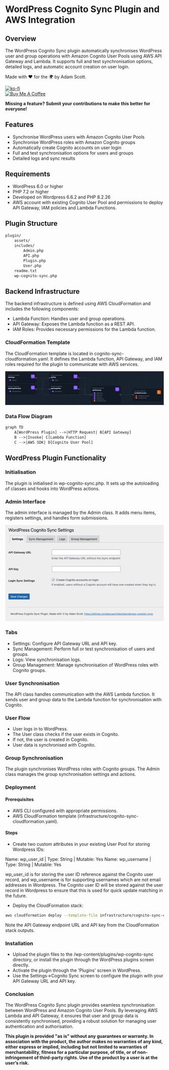 # WordPress Cognito Sync Plugin and AWS Integration
## Overview

The WordPress Cognito Sync plugin automatically synchronises WordPress user and group operations with Amazon Cognito User Pools using AWS API Gateway and Lambda. It supports full and test synchronisation options, detailed logs, and automatic account creation on user login.

Made with :heart: for the :earth_africa: by Adam Scott.

[![ko-fi](https://ko-fi.com/img/githubbutton_sm.svg)](https://ko-fi.com/E1E3E8UBL)
<br/><a href="https://www.buymeacoffee.com/ascoarchitect" target="_blank"><img src="https://cdn.buymeacoffee.com/buttons/v2/default-yellow.png" alt="Buy Me A Coffee" style="height: 60px !important;width: 217px !important;" ></a>

**Missing a feature? Submit your contributions to make this better for everyone!**

## Features

* Synchronise WordPress users with Amazon Cognito User Pools
* Synchronise WordPress roles with Amazon Cognito groups
* Automatically create Cognito accounts on user login
* Full and test synchronisation options for users and groups
* Detailed logs and sync results

## Requirements

* WordPress 6.0 or higher
* PHP 7.2 or higher
* Developed on Wordpress 6.6.2 and PHP 8.2.26
* AWS account with existing Cognito User Pool and permissions to deploy API Gateway, IAM policies and Lambda Functions.

## Plugin Structure
```text
plugin/
    assets/
    includes/
        Admin.php
        API.php
        Plugin.php
        User.php
    readme.txt
    wp-cognito-sync.php
```

## Backend Infrastructure

The backend infrastructure is defined using AWS CloudFormation and includes the following components:

* Lambda Function: Handles user and group operations.
* API Gateway: Exposes the Lambda function as a REST API.
* IAM Roles: Provides necessary permissions for the Lambda function.

### CloudFormation Template

The CloudFormation template is located in cognito-sync-cloudformation.yaml. It defines the Lambda function, API Gateway, and IAM roles required for the plugin to communicate with AWS services.

![AWS Architecture](aws-architecture.png)

### Data Flow Diagram
```mermaid
graph TD
    A[WordPress Plugin] -->|HTTP Request| B[API Gateway]
    B -->|Invoke| C[Lambda Function]
    C -->|AWS SDK| D[Cognito User Pool]
```

## WordPress Plugin Functionality
### Initialisation
The plugin is initialised in wp-cognito-sync.php. It sets up the autoloading of classes and hooks into WordPress actions.

### Admin Interface
The admin interface is managed by the Admin class. It adds menu items, registers settings, and handles form submissions.

![Settings Page](settings.png)

### Tabs

* Settings: Configure API Gateway URL and API key.
* Sync Management: Perform full or test synchronisation of users and groups.
* Logs: View synchronisation logs.
* Group Management: Manage synchronisation of WordPress roles with Cognito groups.

### User Synchronisation
The API class handles communication with the AWS Lambda function. It sends user and group data to the Lambda function for synchronisation with Cognito.

### User Flow

* User logs in to WordPress.
* The User class checks if the user exists in Cognito.
* If not, the user is created in Cognito.
* User data is synchronised with Cognito.

### Group Synchronisation
The plugin synchronises WordPress roles with Cognito groups. The Admin class manages the group synchronisation settings and actions.

### Deployment
#### Prerequisites

* AWS CLI configured with appropriate permissions.
* AWS CloudFormation template (infrastructure/cognito-sync-cloudformation.yaml).

#### Steps
* Create two custom attributes in your existing User Pool for storing Wordpress IDs:

Name: wp_user_id | Type: String | Mutable: Yes
Name: wp_username | Type: String | Mutable: Yes

wp_user_id is for storing the user ID reference against the Cognito user record, and wp_username is for supporting usernames which are not email addresses in Wordpress. The Cognito user ID will be stored against the user record in Wordpress to ensure that this is used for quick update matching in the future.

* Deploy the CloudFormation stack:

```bash
aws cloudformation deploy --template-file infrastructure/cognito-sync-cloudformation.yaml --stack-name wp-cognito-sync --parameter-overrides Environment=prod CognitoUserPoolId=xx-xxxx-x_xxxxxxxx
```

Note the API Gateway endpoint URL and API key from the CloudFormation stack outputs.

### Installation

* Upload the plugin files to the /wp-content/plugins/wp-cognito-sync directory, or install the plugin through the WordPress plugins screen directly.
* Activate the plugin through the 'Plugins' screen in WordPress.
* Use the Settings->Cognito Sync screen to configure the plugin with your API Gateway URL and API key.

### Conclusion

The WordPress Cognito Sync plugin provides seamless synchronisation between WordPress and Amazon Cognito User Pools. By leveraging AWS Lambda and API Gateway, it ensures that user and group data is consistently synchronised, providing a robust solution for managing user authentication and authorisation.

**This plugin is provided "as is" without any guarantees or warranty. In association with the product, the author makes no warranties of any kind, either express or implied, including but not limited to warranties of merchantability, fitness for a particular purpose, of title, or of non-infringement of third-party rights. Use of the product by a user is at the user’s risk.**
